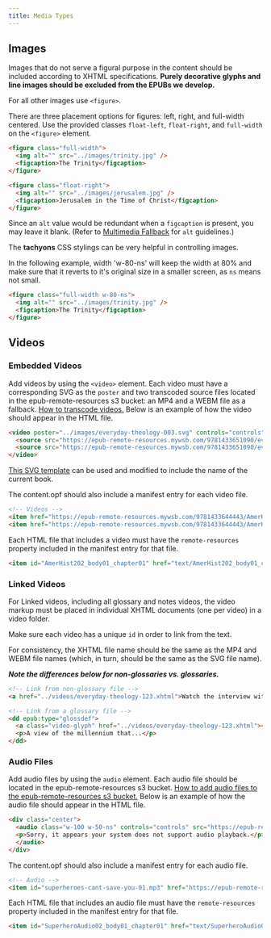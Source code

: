 ```yaml
---
title: Media Types
---
```

## Images

Images that do not serve a figural purpose in the content should be included according to XHTML specifications. **Purely decorative glyphs and line images should be excluded from the EPUBs we develop.**

For all other images use `<figure>`.

There are three placement options for figures: left, right, and full-width centered. Use the provided classes `float-left`, `float-right`, and `full-width` on the `<figure>` element.

```html
<figure class="full-width">
  <img alt="" src="../images/trinity.jpg" />
  <figcaption>The Trinity</figcaption>
</figure>

<figure class="float-right">
  <img alt="" src="../images/jerusalem.jpg" />
  <figcaption>Jerusalem in the Time of Christ</figcaption>
</figure>
```

Since an `alt` value would be redundant when a `figcaption` is present, you may leave it blank. (Refer to [Multimedia Fallback](html_style.html#Multimedia-Fallback) for `alt` guidelines.)

The **tachyons** CSS stylings can be very helpful in controlling images. 

In the following example, width 'w-80-ns' will keep the width at 80% and make sure that it reverts to it's original size in a smaller screen, as `ns` means not small. 

```html
<figure class="full-width w-80-ns">
  <img alt="" src="../images/trinity.jpg" />
  <figcaption>The Trinity</figcaption>
</figure>
```

## Videos

### Embedded Videos

Add videos by using the `<video>` element. Each video must have a corresponding SVG as the `poster` and two transcoded source files located in the epub-remote-resources s3 bucket: an MP4 and a WEBM file as a fallback. [How to transcode videos.](https://docs.google.com/document/d/1XziFW_5nUWsNkPK7hblfeaXe1MDCpfRRuyPP-EmyoM0/edit) Below is an example of how the video should appear in the HTML file.

```html
<video poster="../images/everyday-theology-003.svg" controls="controls" preload="none">
  <source src="https://epub-remote-resources.mywsb.com/9781433651090/everyday-theology-003.mp4" type="video/mp4" />
  <source src="https://epub-remote-resources.mywsb.com/9781433651090/everyday-theology-003.webm" type="video/webm" />
</video>
```

[This SVG template](https://drive.google.com/file/d/1zB15OlTyGdrKX_L42XjTBSeQJ2TzHK2M/view?usp=sharing) can be used and modified to include the name of the current book.

The content.opf should also include a manifest entry for each video file.

```html
<!-- Videos -->
<item href="https://epub-remote-resources.mywsb.com/9781433644443/AmerHist2-001.mp4" id="AmerHist2-001_alt" media-type="video/mp4" />
<item href="https://epub-remote-resources.mywsb.com/9781433644443/AmerHist2-001.webm" id="AmerHist2-001" media-type="video/webm" />
```

Each HTML file that includes a video must have the `remote-resources` property included in the manifest entry for that file.

```html
<item id="AmerHist202_body01_chapter01" href="text/AmerHist202_body01_chapter01.xhtml" media-type="application/xhtml+xml" properties="remote-resources" />
```

### Linked Videos

For Linked videos, including all glossary and notes videos, the video markup must be placed in individual XHTML documents (one per video) in a video folder.

Make sure each video has a unique `id` in order to link from the text.

For consistency, the XHTML file name should be the same as the MP4 and WEBM file names (which, in turn, should be the same as the SVG file name).

**_Note the differences below for non-glossaries vs. glossaries._**

```html
<!-- Link from non-glossary file -->
<a href="../videos/everyday-theology-123.xhtml">Watch the interview with Soandso.</a>

<!-- Link from a glossary file -->
<dd epub:type="glossdef">
  <a class="video-glyph" href="../videos/everyday-theology-123.xhtml"></a>
  <p>A view of the millennium that...</p>
</dd>
```

### Audio Files

Add audio files by using the `audio` element. Each audio file should be located in the epub-remote-resources s3 bucket. [How to add audio files to the epub-remote-resources s3 bucket.](https://docs.google.com/document/d/1SFj9rJviWlo_Kxdk25TOaQnNKbr7373OC4r_iukFIKU/edit) Below is an example of how the audio file should appear in the HTML file.

```html
<div class="center">
  <audio class="w-100 w-50-ns" controls="controls" src="https://epub-remote-resources.mywsb.com/9781535942041/superheroes-cant-save-you-05.mp3" >
  <p>Sorry, it appears your system does not support audio playback.</p>
  </audio>
</div>
```

The content.opf should also include a manifest entry for each audio file.

```html
<!-- Audio -->
<item id="superheroes-cant-save-you-01.mp3" href="https://epub-remote-resources.mywsb.com/9781535942041/superheroes-cant-save-you-01.mp3" media-type="audio/mp3" />
```

Each HTML file that includes an audio file must have the `remote-resources` property included in the manifest entry for that file.

```html
<item id="SuperheroAudio02_body01_chapter01" href="text/SuperheroAudio02_body01_chapter01.xhtml" media-type="application/xhtml+xml" properties="remote-resources" />
```
